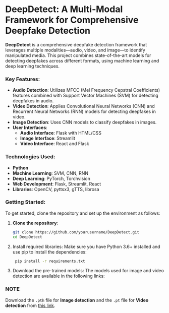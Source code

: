 # DeepDetect: A Multi-Modal Framework for Comprehensive Deepfake Detection

**DeepDetect** is a comprehensive deepfake detection framework that leverages multiple modalities—audio, video, and image—to identify manipulated media. This project combines state-of-the-art models for detecting deepfakes across different formats, using machine learning and deep learning techniques.

### Key Features:
- **Audio Detection**: Utilizes MFCC (Mel Frequency Cepstral Coefficients) features combined with Support Vector Machines (SVM) for detecting deepfakes in audio.
- **Video Detection**: Applies Convolutional Neural Networks (CNN) and Recurrent Neural Networks (RNN) models for detecting deepfakes in video.
- **Image Detection**: Uses CNN models to classify deepfakes in images.
- **User Interfaces**:
  - **Audio Interface**: Flask with HTML/CSS
  - **Image Interface**: Streamlit
  - **Video Interface**: React and Flask

### Technologies Used:
- **Python**
- **Machine Learning**: SVM, CNN, RNN
- **Deep Learning**: PyTorch, Torchvision
- **Web Development**: Flask, Streamlit, React
- **Libraries**: OpenCV, pyttsx3, gTTS, librosa

### Getting Started:
To get started, clone the repository and set up the environment as follows:

1. **Clone the repository**:
   ```bash
   git clone https://github.com/yourusername/DeepDetect.git
   cd DeepDetect
   
2. Install required libraries:
Make sure you have Python 3.6+ installed and use pip to install the dependencies:
   ```bash
    pip install -r requirements.txt

3. Download the pre-trained models:
The models used for image and video detection are available in the following links:

### NOTE
Download the `.pth` file for **Image detection** and the `.pt` file for **Video detection** from [this link](https://drive.google.com/drive/folders/1LBowbYcON1L3uyqagmD1fQAjStxd8T27?usp=drive_link).


